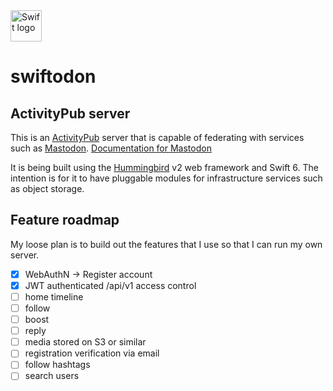 <picture>
  <source media="(prefers-color-scheme: dark)" srcset="https://www.swift.org/assets/images/swift~dark.svg">
  <img src="https://www.swift.org/assets/images/swift.svg" alt="Swift logo" height="50">
</picture>

# swiftodon

## ActivityPub server
This is an [ActivityPub](https://www.w3.org/TR/activitypub/#social-web-working-group) server that is capable of federating with 
services such as [Mastodon](https://mastodon.social/about). [Documentation for Mastodon](https://docs.joinmastodon.org)

It is being built using the [Hummingbird](https://hummingbird.codes) v2 web framework and Swift 6. The intention is for it to have pluggable modules for 
infrastructure services such as object storage.

## Feature roadmap
My loose plan is to build out the features that I use so that I can run my own server.

 - [x] WebAuthN -> Register account
 - [x] JWT authenticated /api/v1 access control
 - [ ] home timeline
 - [ ] follow
 - [ ] boost
 - [ ] reply
 - [ ] media stored on S3 or similar
 - [ ] registration verification via email
 - [ ] follow hashtags
 - [ ] search users

